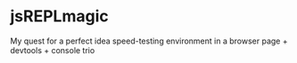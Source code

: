 # jsREPLmagic
My quest for a perfect idea speed-testing environment in a browser page + devtools + console trio
